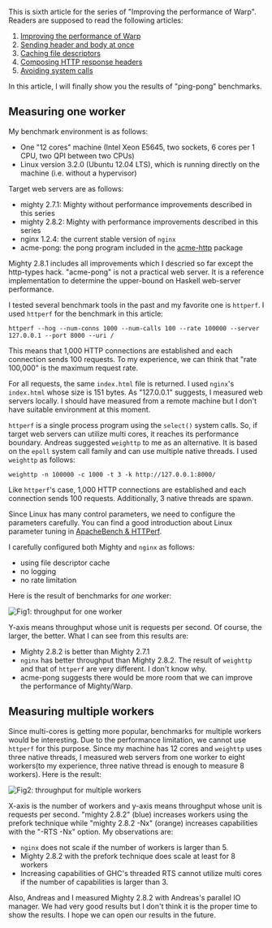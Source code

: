 This is sixth article for the series of "Improving the performance of Warp".
Readers are supposed to read the following articles:

1. [Improving the performance of Warp](../09/improving-warp)
2. [Sending header and body at once](../09/header-body)
3. [Caching file descriptors](../09/caching-fd)
4. [Composing HTTP response headers](../09/header-composer)
5. [Avoiding system calls](../10/avoid-syscall)

In this article, I will finally show you the results of "ping-pong" benchmarks.

## Measuring one worker

My benchmark environment is as follows:

- One "12 cores" machine (Intel Xeon E5645, two sockets, 6 cores per 1 CPU, two QPI between two CPUs)
- Linux version 3.2.0 (Ubuntu 12.04 LTS), which is running directly on the machine (i.e. without a hypervisor)

Target web servers are as follows:

- mighty 2.7.1: Mighty without performance improvements described in this series
- mighty 2.8.2: Mighty with performance improvements described in this series
- nginx 1.2.4: the current stable version of `nginx`
- acme-pong: the pong program included in the [acme-http](http://www.haskell.org/pipermail/web-devel/2012/002408.html) package

Mighty 2.8.1 includes all improvements which I descried so far except the http-types hack. "acme-pong" is not a practical web server. It is a reference implementation to determine the upper-bound on Haskell web-server performance.

I tested several benchmark tools in the past and my favorite one is `httperf`. I used `httperf` for the benchmark in this article:

    httperf --hog --num-conns 1000 --num-calls 100 --rate 100000 --server 127.0.0.1 --port 8000 --uri /

This means that 1,000 HTTP connections are established and each connection sends 100 requests. To my experience, we can think that "rate 100,000" is the maximum request rate. 

For all requests, the same `index.html` file is returned. I used `nginx`'s `index.html` whose size is 151 bytes. As "127.0.0.1" suggests, I measured web servers locally. I should have measured from a remote machine but I don't have suitable environment at this moment.

`httperf` is a single process program using the `select()` system calls. So, if target web servers can utilize multi cores, it reaches its performance boundary. Andreas suggested `weighttp` to me as an alternative. It is based on the `epoll` system call family and can use multiple native threads. I used `weighttp` as follows:

    weighttp -n 100000 -c 1000 -t 3 -k http://127.0.0.1:8000/

Like `httperf`'s case, 1,000 HTTP connections are established and each connection sends 100 requests. Additionally, 3 native threads are spawn.

Since Linux has many control parameters, we need to configure the parameters carefully. You can find a good introduction about Linux parameter tuning in [ApacheBench & HTTPerf](http://gwan.com/en_apachebench_httperf.html).

I carefully configured both Mighty and `nginx` as follows:

- using file descriptor cache
- no logging
- no rate limitation

Here is the result of benchmarks for *one* worker:

![Fig1: throughput for one worker](/assets/measuring-warp/measuring-warp-graph-1.png)

Y-axis means throughput whose unit is requests per second. Of course, the larger, the better. What I can see from this results are:

- Mighty 2.8.2 is better than Mighty 2.7.1
- `nginx` has better throughput than Mighty 2.8.2. The result of `weighttp` and that of `httperf` are very different. I don't know why.
- acme-pong suggests there would be more room that we can improve the performance of Mighty/Warp.

## Measuring multiple workers

Since multi-cores is getting more popular, benchmarks for multiple workers would be interesting. Due to the performance limitation, we cannot use `httperf` for this purpose. Since my machine has 12 cores and `weighttp` uses three native threads, I measured web servers from one worker to eight workers(to my experience, three native thread is enough to measure 8 workers). Here is the result:

![Fig2: throughput for multiple workers](/assets/measuring-warp/measuring-warp-graph-2.png)

X-axis is the number of workers and y-axis means throughput whose unit is requests per second. "mighty 2.8.2" (blue) increases workers using the prefork technique while "mighty 2.8.2 -Nx" (orange) increases capabilities with the "-RTS -Nx" option. My observations are:

- `nginx` does not scale if the number of workers is larger than 5.
- Mighty 2.8.2 with the prefork technique does scale at least for 8 workers
- Increasing capabilities of GHC's threaded RTS cannot utilize multi cores if the number of capabilities is larger than 3.

Also, Andreas and I measured Mighty 2.8.2 with Andreas's parallel IO manager. We had very good results but I don't think it is the proper time to show the results. I hope we can open our results in the future.
